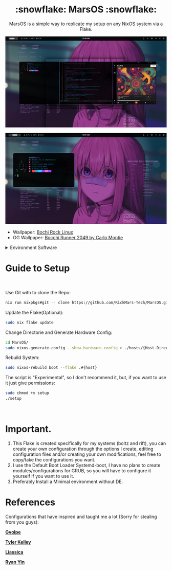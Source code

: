 <h1 align="center">:snowflake: MarsOS :snowflake:</h1>
<p align="center"> 
 MarsOS is a simple way to replicate my setup on any NixOS system via a Flake.

<p/>

</div>

![](./assets/niri-overview.png)

![](./assets/niri-term.png)

- Wallpaper: [Bochi Rock Linux](https://imgur.com/bochi-rock-linux-wallpaper-mO5tavs)
- OG Wallpaper: [Bocchi Runner 2049 by Carlo Montie](https://www.pixiv.net/en/artworks/108083186) 

<details>
<summary>Environment Software</summary>

|                             | NixOS(Wayland)                                  |
| --------------------------- | ----------------------------------------------- |
| **Window Manager**          | [Niri][Niri]                                    |
| **Terminal Emulator**       | [Wezterm][Wezterm] + [Zellij][Zellij]           |
| **Bar**                     | [Ironbar][Ironbar]                              |
| **Application Launcher**    | [Fuzzel][Fuzzel]                                |
| **Notification Daemon**     | [SwayNC][SwayNC]                                |
| **Session Manager**         | [GreetD][GreetD] + [TuiGreet][TuiGreet]         |
| **Network Management Tool** | [IWD][IWD] + [NetworkManager][NetworkManager]   |
| **System Resource Monitor** | [Bottom][Bottom] & [Zenith][Zenith]             |
| **File Manager**            | [Yazi][Yazi] & [Nautilus][Nautilus]             |
| **Shell**                   | [Fish][Fish]                                    |
| **Text Editor**             | [Helix][Helix]                                  |
| **Fonts**                   | [Nerd fonts][Nerd fonts]                        |
| **Image Viewer**            | [IMV][IMV]                                      |
| **Multimedia Player**       | [MPV][MPV]                                      |

</details>

# Guide to Setup
<br>

Use Git with to clone the Repo:
```bash
nix run nixpkgs#git -- clone https://github.com/RickMars-Tech/MarsOS.git
```

Update the Flake(Optional):
```bash
sudo nix flake update
```

Change Directorie and Generate Hardware Config:
```bash
cd MarsOS/
sudo nixos-generate-config --show-hardware-config > ./hosts/{Host-Directory}/hardware.nix
```

Rebuild System:
```bash
sudo nixos-rebuild boot --flake .#{host}
```

The script is "Experimental", so I don't recommend it, but, if you want to use it just give permissions:
```bash
sudo chmod +x setup
./setup
```

<br>


# Important.
1. This Flake is created specifically for my systems (boltz and rift), you can create your own configuration through the options I create, editing configuration files and/or creating your own modifications, feel free to copy/take the configurations you want.
2. I use the Default Boot Loader Systemd-boot, I have no plans to create modules/configurations for GRUB, so you will have to configure it yourself if you want to use it.
3. Preferably Install a Minimal environment without DE.


# References

Configurations that have inspired and taught me a lot (Sorry for stealing from you guys):

**[Gvolpe]**

**[Tyler Kelley]**

**[Liassica]**

**[Ryan Yin]**

<!----------------------------------{ Thanks }--------------------------------->
[Gvolpe]: https://github.com/Rexcrazy804/Zaphkiel
[Tyler Kelley]: https://gitlab.com/Zaney/zaneyos
[Liassica]: https://codeberg.org/Liassica/nixos-config
[Ryan Yin]: https://github.com/ryan4yin/nixos-and-flakes-book

<!--------------------------------{ Components }------------------------------->
[Niri]: https://github.com/YaLTeR/niri
[Wezterm]: https://wezterm.org/
[Ironbar]: https://github.com/JakeStanger/ironbar
[Zellij]: https://zellij.dev/
[Fuzzel]: https://codeberg.org/dnkl/fuzzel
[SwayNC]: https://github.com/ErikReider/SwayNotificationCenter
[GreetD]: https://sr.ht/~kennylevinsen/greetd/
[TuiGreet]: https://github.com/apognu/tuigreet
[IWD]: https://git.kernel.org/pub/scm/network/wireless/iwd.git
[NetworkManager]: https://gitlab.freedesktop.org/NetworkManager/NetworkManager
[Bottom]: https://github.com/ClementTsang/bottom
[Zenith]: https://github.com/bvaisvil/zenith
[Yazi]: https://github.com/sxyazi/yazi
[Nautilus]: https://apps.gnome.org/Nautilus/
[Fish]: https://fishshell.com/
[Helix]: https://helix-editor.com/
[Nerd fonts]: https://www.nerdfonts.com/
[IMV]: https://sr.ht/~exec64/imv/
[MPV]: https://mpv.io/
[Nix-ArtWork]: https://github.com/NixOS/nixos-artwork
